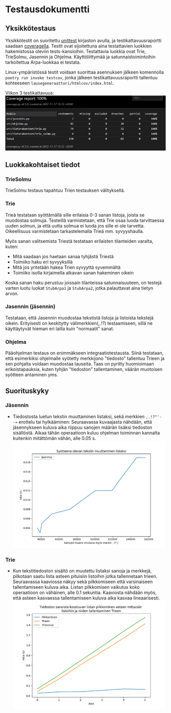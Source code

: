 # Testausdokumentti

## Yksikkötestaus

Yksikkötestit on suoritettu [unittest](https://docs.python.org/3/library/unittest.html) kirjaston avulla, ja testikattavuusraportti saadaan [coveragella](https://coverage.readthedocs.io/en/6.5.0/). Testit ovat sijoitettuna aina testattavien luokkien hakemistossa oleviin tests-kansioihin.
Testattavia luokkia ovat Trie, TrieSolmu, Jasennin ja Ohjelma. Käyttöliittymää ja satunnaistoimintoihin tarkoitettua Arpa-luokkaa ei testata.

Linux-ympäristössä testit voidaan suorittaa asennuksen jälkeen komennolla `poetry run invoke testcov`, jonka jälkeen testikattavuusraportti tallentuu kohteeseen `lausegeneraattori/htmlcov/index.html`. 

Viikon 3 testikattavuus: ![kuva](https://raw.githubusercontent.com/Desipeli/tiralabra/main/dokumentaatio/coverage_report_viikko_3.PNG)

## Luokkakohtaiset tiedot

### TrieSolmu

TrieSolmu testaus tapahtuu Trien testauksen välityksellä.

### Trie

Trieä testataan syöttämällä sille erilaisia 0-3 sanan listoja, joista se muodostaa solmuja. Testeillä varmistetaan, että Trie osaa luoda tarvittaessa uuden solmun, ja että uutta solmua ei luoda jos sille ei ole tarvetta. Oikeellisuus varmistetaan tarkastelemalla Trieä mm. syvyyshaulla.

Myös sanan valitsemista Triestä testataan erilaisten tilanteiden varalta, kuten:
- Mitä saadaan jos haetaan sanaa tyhjästä Triestä
- Toimiiko haku eri syvyyksillä
- Mitä jos yritetään hakea Trien syvyyttä syvemmältä
- Toimiiko isolla kirjaimella alkavan sanan hakeminen oikein

Koska sanan haku perustuu joissain tilanteissa satunnaisuuteen, on testejä varten luotu luokat `StubArpa1` ja `StubArpa2`, jotka palauttavat aina tietyn arvon.

### Jasennin (jäsennin)

Testataan, että Jasennin muodostaa tekstistä listoja ja listoista tekstejä oikein. Erityisesti on keskitytty välimerkkien(,.!?) testaamiseen, sillä ne käyttäytyvät hieman eri lailla kuin "normaalit" sanat.

### Ohjelma

Pääohjelman testaus on enimmäkseen integraatiotestausta. Siinä testataan, että esimerkiksi ohjelmalle syötetty merkkijono "tiedosto" tallentuu Trieen ja sen pohjalta voidaan muodostaa lauseita. Taas on pyritty huomioimaan erikoistapauksia, kuten tyhjän "tiedoston" tallentaminen, väärän muotoisen syötteen antaminen yms.

## Suorituskyky

### Jäsennin

- Tiedostosta luetun tekstin muuttaminen listaksi, sekä merkkien ``,.!?"'--»`` erottelu tai hylkääminen: Seuraavassa kuvaajasta nähdään, että jäsennykseen kuluva aika riippuu sanojen määrän lisäksi tiedoston sisällöstä. Aikaa tähän operaatioon kuluu ohjelman toiminnan kannalta kuitenkin mitättömän vähän, alle 0.05 s.
![Jäsennys listaksi](https://raw.githubusercontent.com/Desipeli/tiralabra/main/dokumentaatio/jasennys_listaksi.png)


### Trie
- Kun tekstitiedoston sisältö on muutettu listaksi sanoja ja merkkejä, pilkotaan saatu lista asteen pituisiin listoihin jotka tallennetaan trieen. Seuraavassa kaaviossa näkyy sekä pilkkomiseen että varsinaiseen tallentamiseen kuluva aika. Listan pilkkomisen vaikutus koko operaatioon on vähäinen, alle 0.1 sekuntia. Kaaviosta nähdään myös, että asteen kasvaessa tallentamiseen kuluva aika kasvaa lineaarisesti.
![Tallennus Trieen](https://raw.githubusercontent.com/Desipeli/tiralabra/main/dokumentaatio/pilkkominen_trieen.png)
